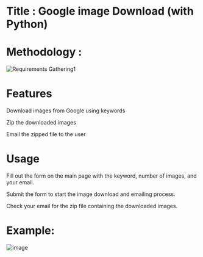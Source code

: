 # Title : Google image Download (with Python)

# Methodology :
![Requirements Gathering1](https://github.com/user-attachments/assets/32a9f5c0-1e41-4741-9701-9d5c44de7302)

# Features
Download images from Google using keywords

Zip the downloaded images

Email the zipped file to the user

# Usage
Fill out the form on the main page with the keyword, number of images, and your email.

Submit the form to start the image download and emailing process.

Check your email for the zip file containing the downloaded images.

# Example:
![image](https://github.com/user-attachments/assets/e54996ef-ce7a-4d39-a121-895449737454)
